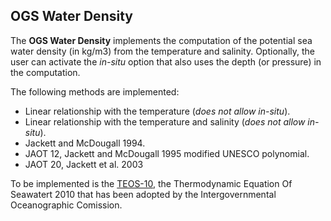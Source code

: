 ## OGS Water Density

The **OGS Water Density** implements the computation of the potential sea water density (in kg/m3) from the temperature and salinity. Optionally, the user can activate the _in-situ_ option that also uses the depth (or pressure) in the computation.

The following methods are implemented:
* Linear relationship with the temperature (_does not allow in-situ_).
* Linear relationship with the temperature and salinity (_does not allow in-situ_).
* Jackett and McDougall 1994.
* JAOT 12, Jackett and McDougall 1995 modified UNESCO polynomial.
* JAOT 20, Jackett et al. 2003

To be implemented is the [TEOS-10](http://www.teos-10.org/), the Thermodynamic Equation Of Seawatert 2010 that has been adopted by the Intergovernmental Oceanographic Comission.